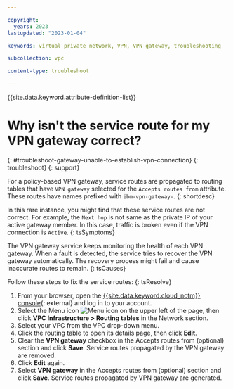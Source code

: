 ```yaml
---

copyright:
  years: 2023
lastupdated: "2023-01-04"

keywords: virtual private network, VPN, VPN gateway, troubleshooting

subcollection: vpc

content-type: troubleshoot

---
```


{{site.data.keyword.attribute-definition-list}}

# Why isn't the service route for my VPN gateway correct?
{: #troubleshoot-gateway-unable-to-establish-vpn-connection}
{: troubleshoot}
{: support}

For a policy-based VPN gateway, service routes are propagated to routing tables that have `VPN gateway` selected for the `Accepts routes from` attribute. These routes have names prefixed with `ibm-vpn-gateway-`.
{: shortdesc}

In this rare instance, you might find that these service routes are not correct. For example, the `Next hop` is not same as the private IP of your active gateway member. In this case, traffic is broken even if the VPN connection is `Active`.
{: tsSymptoms}

The VPN gateway service keeps monitoring the health of each VPN gateway. When a fault is detected, the service tries to recover the VPN gateway automatically. The recovery process might fail and cause inaccurate routes to remain.
{: tsCauses}

Follow these steps to fix the service routes:
{: tsResolve}

1. From your browser, open the [{{site.data.keyword.cloud_notm}} console](/login){: external} and log in to your account.
1. Select the Menu icon ![Menu icon](../../icons/icon_hamburger.svg) on the upper left of the page, then click **VPC Infrastructure > Routing tables** in the Network section.
1. Select your VPC from the VPC drop-down menu.
1. Click the routing table to open its details page, then click **Edit**.
1. Clear the **VPN gateway** checkbox in the Accepts routes from (optional) section and click **Save**. Service routes propagated by the VPN gateway are removed.
1. Click **Edit** again.
1. Select **VPN gateway** in the Accepts routes from (optional) section and click **Save**. Service routes propagated by VPN gateway are generated.
